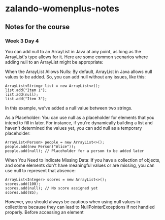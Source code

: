 # zalando-womenplus-notes
## Notes for the course
### Week 3 Day 4
You can add null to an ArrayList in Java at any point, as long as the ArrayList's type allows for it. Here are some common scenarios where adding null to an ArrayList might be appropriate:

When the ArrayList Allows Nulls: By default, ArrayList in Java allows null values to be added. So, you can add null without any issues, like this:

```
ArrayList<String> list = new ArrayList<>();
list.add("Item 1");
list.add(null);
list.add("Item 3");
```
In this example, we've added a null value between two strings.

As a Placeholder: You can use null as a placeholder for elements that you intend to fill in later. For instance, if you're dynamically building a list and haven't determined the values yet, you can add null as a temporary placeholder:

```
ArrayList<Person> people = new ArrayList<>();
people.add(new Person("Alice"));
people.add(null); // Placeholder for a person to be added later
```

When You Need to Indicate Missing Data: If you have a collection of objects, and some elements don't have meaningful values or are missing, you can use null to represent that absence:

```
ArrayList<Integer> scores = new ArrayList<>();
scores.add(100);
scores.add(null); // No score assigned yet
scores.add(85);
```

However, you should always be cautious when using null values in collections because they can lead to NullPointerExceptions if not handled properly. Before accessing an element
